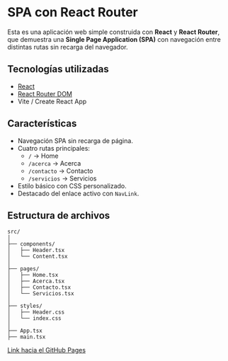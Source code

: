 # SPA con React Router

Esta es una aplicación web simple construida con **React** y **React Router**, que demuestra una **Single Page Application (SPA)** con navegación entre distintas rutas sin recarga del navegador.

## Tecnologías utilizadas

- [React](https://reactjs.org/)
- [React Router DOM](https://reactrouter.com/)
- Vite / Create React App

## Características

- Navegación SPA sin recarga de página.
- Cuatro rutas principales:
  - `/` → Home
  - `/acerca` → Acerca
  - `/contacto` → Contacto
  - `/servicios` → Servicios
- Estilo básico con CSS personalizado.
- Destacado del enlace activo con `NavLink`.

## Estructura de archivos

```plaintext
src/
│
├── components/
│   ├── Header.tsx
│   └── Content.tsx
│
├── pages/
│   ├── Home.tsx
│   ├── Acerca.tsx
│   ├── Contacto.tsx
│   └── Servicios.tsx
│
├── styles/
│   ├── Header.css
│   └── index.css
│
├── App.tsx
├── main.tsx
```

[Link hacia el GitHub Pages](https://gonzalez-nahuel.github.io/spa-react-router/)
